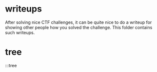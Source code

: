 # writeups

After solving nice CTF challenges, it can be quite nice to do a writeup for showing other people how you solved the challenge. This folder contains such writeups.

# tree

:::tree